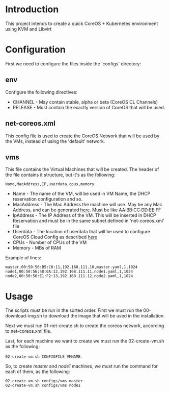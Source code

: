 # Introduction

This project intends to create a quick CoreOS + Kubernetes environment using KVM and Libvirt

# Configuration

First we need to configure the files inside the 'configs' directory:

## env

Configure the following directives:

* CHANNEL - May contain stable, alpha or beta (CoreOS CL Channels)
* RELEASE - Must contain the exactly version of CoreOS that will be used. 

## net-coreos.xml

This config file is used to create the CoreOS Network that will be used by the VMs, instead of using the 'default' network.

## vms

This file contains the Virtual Machines that will be created. The header of the file contains it structure, but it's as the following:

``Name,MacAddress,IP,userdata,cpus,memory``
* Name - The name of the VM, will be used in VM Name, the DHCP reservation configuration and so.
* MacAddress - The Mac Address the machine will use. May be any Mac Address, and can be generated [here](http://www.miniwebtool.com/mac-address-generator/). Must be like AA:BB:CC:DD:EE:FF
* IpAddress - The IP Address of the VM. This will be inserted in DHCP Reservation and must be in the same subnet defined in 'net-coreos.xml' file
* Userdata - The location of userdata that will be used to configure CoreOS Cloud Config as described [here](https://coreos.com/os/docs/latest/cloud-config.html)
* CPUs - Number of CPUs of the VM
* Memory - MBs of RAM

Example of lines: 
```
master,00:50:56:B5:C0:11,192.168.111.10,master.yaml,1,1024
node1,00:50:56:48:0A:12,192.168.111.11,node1.yaml,1,1024
node2,00:50:56:E1:F2:13,192.168.111.12,node2.yaml,1,1024
```

# Usage

The scripts must be run in the sorted order. First we must run the 00-download-img.sh to download the image that will be used in the installation.

Next we must run 01-net-create.sh to create the coreos network, according to net-coreos.xml file.

Last, for each machine we want to create we must run the 02-create-vm.sh as the following:

``02-create-vm.sh CONFIGFILE VMNAME``.

So, to create *master* and *node1* machines, we must run the command for each of them, as the following:

```
02-create-vm.sh configs/vms master
02-create-vm.sh configs/vms node1
```